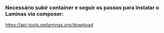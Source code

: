 ### Necessário subir container e seguir os passos para instalar o Laminas via composer:
https://api-tools.getlaminas.org/download